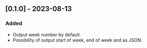 ## [0.1.0] - 2023-08-13

### Added

- Output week number by default.
- Possibility of output start of week, end of week and as JSON.
